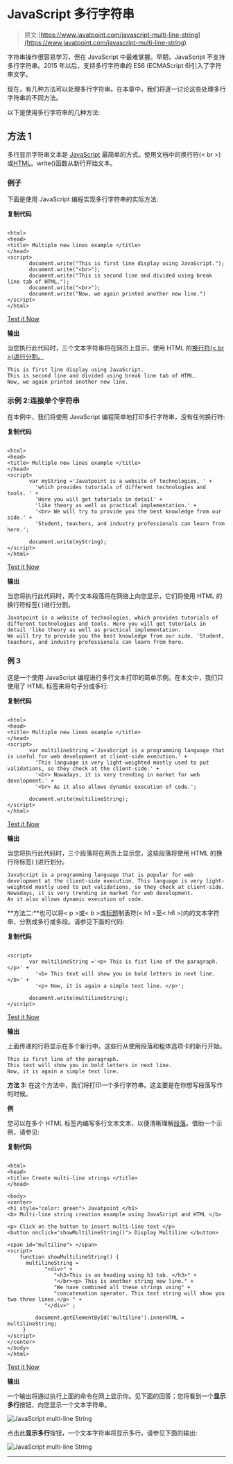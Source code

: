 # JavaScript 多行字符串

> 原文:[https://www.javatpoint.com/javascript-multi-line-string](https://www.javatpoint.com/javascript-multi-line-string)

字符串操作很容易学习，但在 JavaScript 中最难掌握。早期，JavaScript 不支持多行字符串。2015 年以后，支持多行字符串的 ES6 (ECMAScript 6)引入了字符串文字。

现在，有几种方法可以处理多行字符串。在本章中，我们将逐一讨论这些处理多行字符串的不同方法。

以下是使用多行字符串的几种方法:

## 方法 1

多行显示字符串文本是 [JavaScript](https://www.javatpoint.com/javascript-tutorial) 最简单的方式。使用文档中的换行符(< br >)或[HTML](https://www.javatpoint.com/html-tutorial)。write()函数从新行开始文本。

### 例子

下面是使用 JavaScript 编程实现多行字符串的实际方法:

**复制代码**

```

<html> 
<head> 
<title> Multiple new lines example </title> 
</head> 
<script>
       document.write("This is first line display using JavaScript.");
       document.write("<br>");  
       document.write("This is second line and divided using break line tab of HTML.");
       document.write("<br>");  
       document.write("Now, we again printed another new line.")
</script>
</html>

```

[Test it Now](https://www.javatpoint.com/oprweb/test.jsp?filename=javascript-multi-line-string1)

**输出**

当您执行此代码时，三个文本字符串将在网页上显示，使用 HTML 的[换行符(< br >)进行分割。](https://www.javatpoint.com/html-br-tag)

```
This is first line display using JavaScript.
This is second line and divided using break line tab of HTML.
Now, we again printed another new line.

```

### 示例 2:连接单个字符串

在本例中，我们将使用 JavaScript 编程简单地打印多行字符串，没有任何换行符:

**复制代码**

```

<html> 
<head> 
<title> Multiple new lines example </title> 
</head> 
<script>
       var myString ='Javatpoint is a website of technologies, ' +
         'which provides tutorials of different technologies and tools. ' +
         'Here you will get tutorials in detail' +
         'like theory as well as practical implementation.' +
         '<br> We will try to provide you the best knowledge from our side.' +
         'Student, teachers, and industry professionals can learn from here.';

       document.write(myString);
</script>
</html>

```

[Test it Now](https://www.javatpoint.com/oprweb/test.jsp?filename=javascript-multi-line-string2)

**输出**

当您将执行此代码时，两个文本段落将在网络上向您显示，它们将使用 HTML 的换行符标签(
)进行分割。

```
Javatpoint is a website of technologies, which provides tutorials of different technologies and tools. Here you will get tutorials in detail 'like theory as well as practical implementation.
We will try to provide you the best knowledge from our side. 'Student, teachers, and industry professionals can learn from here.

```

### 例 3

这是一个使用 JavaScript 编程进行多行文本打印的简单示例。在本文中，我们只使用了 HTML
标签来将句子分成多行:

**复制代码**

```

<html> 
<head> 
<title> Multiple new lines example </title> 
</head> 
<script>
       var multilineString ='JavaScript is a programming language that is useful for web development at client-side execution.' +
         'This language is very light-weighted mostly used to put validations, so they check at the client-side.' +
         '<br> Nowadays, it is very trending in market for web development.' +
         '<br> As it also allows dynamic execution of code.';

       document.write(multilineString);
</script>
</html>

```

[Test it Now](https://www.javatpoint.com/oprweb/test.jsp?filename=javascript-multi-line-string3)

**输出**

当您将执行此代码时，三个段落将在网页上显示您，这些段落将使用 HTML 的换行符标签(
)进行划分。

```
JavaScript is a programming language that is popular for web development at the client-side execution. This language is very light-weighted mostly used to put validations, so they check at client-side. 
Nowadays, it is very trending in market for web development.
As it also allows dynamic execution of code.

```

**方法二:**也可以将< p >或< b >或[标题](https://www.javatpoint.com/html-heading)制表符(< h1 >至< h6 >)内的文本字符串，分割成多行或多段。请参见下面的代码:

**复制代码**

```

<script>
       var multilineString ='<p> This is fist line of the paragraph. </p>' +
         '<b> This text will show you in bold letters in next line. </b>' +
         '<p> Now, it is again a simple text line. </p>';

       document.write(multilineString);
</script>

```

[Test it Now](https://www.javatpoint.com/oprweb/test.jsp?filename=javascript-multi-line-string4)

**输出**

上面传递的行将显示在多个新行中。这些行从使用段落和粗体选项卡的新行开始。

```
This is first line of the paragraph. 
This text will show you in bold letters in next line. 
Now, it is again a simple text line.

```

**方法 3:** 在这个方法中，我们将打印一个多行字符串。这主要是在你想写段落写作的时候。

**例**

您可以在多个 HTML 标签内编写多行文本文本，以便清晰理解[段落](https://www.javatpoint.com/html-paragraph)。借助一个示例，请参见:

**复制代码**

```

<html> 
<head> 
<title> Create multi-line strings </title> 
</head> 

<body> 
<center>
<h1 style="color: green"> Javatpoint </h1> 
<b> Multi-line string creation example using JavaScript and HTML </b> 

<p> Click on the button to insert multi-line text </p> 
<button onclick="showMultilineString()"> Display Multiline </button> 

<span id="multiline"> </span>
<script> 
	function showMultilineString() { 
	  multilineString = 
			"<div>" + 
			   "<h3>This is an heading using h3 tab. </h3>" + 
			   "</br><p> This is another string new line." + 
			   "We have combined all these strings using" + 
			   "concatenation operator. This text string will show you two three lines.</p> " + 
			"</div>" ;

	     document.getElementById('multiline').innerHTML = multilineString; 
     } 
</script> 
</center>
</body> 
</html>

```

[Test it Now](https://www.javatpoint.com/oprweb/test.jsp?filename=javascript-multi-line-string5)

**输出**

一个输出将通过执行上面的命令在网上显示你。见下面的回答；您将看到一个**显示多行**按钮，向您显示一个文本字符串。

![JavaScript multi-line String](img/0f294e94a0c926f459d027b29d7a50b8.png)

点击此**显示多行**按钮，一个文本字符串将显示多行。请参见下面的输出:

![JavaScript multi-line String](img/5c64fab045b89c923af74d21ca1628dc.png)

* * *